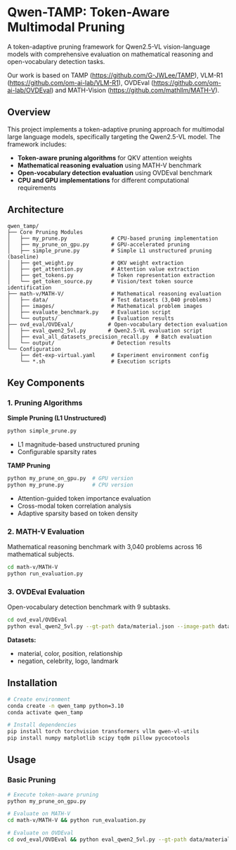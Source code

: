 # Qwen-TAMP: Token-Aware Multimodal Pruning

A token-adaptive pruning framework for Qwen2.5-VL vision-language models with comprehensive evaluation on mathematical reasoning and open-vocabulary detection tasks.

Our work is based on TAMP (https://github.com/G-JWLee/TAMP), VLM-R1 (https://github.com/om-ai-lab/VLM-R1), OVDEval (https://github.com/om-ai-lab/OVDEval) and MATH-Vision (https://github.com/mathllm/MATH-V).

## Overview

This project implements a token-adaptive pruning approach for multimodal large language models, specifically targeting the Qwen2.5-VL model. The framework includes:

- **Token-aware pruning algorithms** for QKV attention weights
- **Mathematical reasoning evaluation** using MATH-V benchmark
- **Open-vocabulary detection evaluation** using OVDEval benchmark
- **CPU and GPU implementations** for different computational requirements

## Architecture

```
qwen_tamp/
├── Core Pruning Modules
│   ├── my_prune.py              # CPU-based pruning implementation
│   ├── my_prune_on_gpu.py       # GPU-accelerated pruning
│   ├── simple_prune.py          # Simple L1 unstructured pruning (baseline)
│   ├── get_weight.py            # QKV weight extraction
│   ├── get_attention.py         # Attention value extraction
│   ├── get_tokens.py            # Token representation extraction
│   └── get_token_source.py      # Vision/text token source identification
├── math-v/MATH-V/               # Mathematical reasoning evaluation
│   ├── data/                    # Test datasets (3,040 problems)
│   ├── images/                  # Mathematical problem images
│   ├── evaluate_benchmark.py    # Evaluation script
│   └── outputs/                 # Evaluation results
├── ovd_eval/OVDEval/           # Open-vocabulary detection evaluation
│   ├── eval_qwen2_5vl.py       # Qwen2.5-VL evaluation script
│   ├── eval_all_datasets_precision_recall.py  # Batch evaluation
│   └── output/                  # Detection results
└── Configuration
    ├── det-exp-virtual.yaml     # Experiment environment config
    └── *.sh                     # Execution scripts
```

## Key Components

### 1. Pruning Algorithms

**Simple Pruning (L1 Unstructured)**
```bash
python simple_prune.py
```
- L1 magnitude-based unstructured pruning
- Configurable sparsity rates

**TAMP Pruning**

```bash
python my_prune_on_gpu.py  # GPU version
python my_prune.py         # CPU version
```
- Attention-guided token importance evaluation
- Cross-modal token correlation analysis
- Adaptive sparsity based on token density

### 2. MATH-V Evaluation

Mathematical reasoning benchmark with 3,040 problems across 16 mathematical subjects.

```bash
cd math-v/MATH-V
python run_evaluation.py
```

### 3. OVDEval Evaluation

Open-vocabulary detection benchmark with 9 subtasks.

```bash
cd ovd_eval/OVDEval
python eval_qwen2_5vl.py --gt-path data/material.json --image-path data/material/ --model-path /path/to/model
```

**Datasets:**
- material, color, position, relationship
- negation, celebrity, logo, landmark

## Installation

```bash
# Create environment
conda create -n qwen_tamp python=3.10
conda activate qwen_tamp

# Install dependencies
pip install torch torchvision transformers vllm qwen-vl-utils
pip install numpy matplotlib scipy tqdm pillow pycocotools
```

## Usage

### Basic Pruning
```bash
# Execute token-aware pruning
python my_prune_on_gpu.py

# Evaluate on MATH-V
cd math-v/MATH-V && python run_evaluation.py

# Evaluate on OVDEval
cd ovd_eval/OVDEval && python eval_qwen2_5vl.py --gt-path data/material.json --image-path data/material/ --model-path /path/to/pruned_model
```

